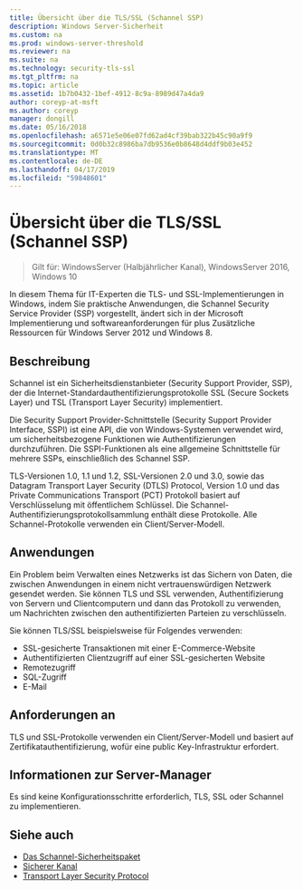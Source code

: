 ```yaml
---
title: Übersicht über die TLS/SSL (Schannel SSP)
description: Windows Server-Sicherheit
ms.custom: na
ms.prod: windows-server-threshold
ms.reviewer: na
ms.suite: na
ms.technology: security-tls-ssl
ms.tgt_pltfrm: na
ms.topic: article
ms.assetid: 1b7b0432-1bef-4912-8c9a-8989d47a4da9
author: coreyp-at-msft
ms.author: coreyp
manager: dongill
ms.date: 05/16/2018
ms.openlocfilehash: a6571e5e06e07fd62ad4cf39bab322b45c90a9f9
ms.sourcegitcommit: 0d0b32c8986ba7db9536e0b8648d4ddf9b03e452
ms.translationtype: MT
ms.contentlocale: de-DE
ms.lasthandoff: 04/17/2019
ms.locfileid: "59848601"
---
```

# <a name="tlsssl-overview-schannel-ssp"></a>Übersicht über die TLS/SSL (Schannel SSP)

>Gilt für: WindowsServer (Halbjährlicher Kanal), WindowsServer 2016, Windows 10

In diesem Thema für IT-Experten die TLS- und SSL-Implementierungen in Windows, indem Sie praktische Anwendungen, die Schannel Security Service Provider (SSP) vorgestellt, ändert sich in der Microsoft Implementierung und softwareanforderungen für plus Zusätzliche Ressourcen für Windows Server 2012 und Windows 8.

## <a name="BKMK_OVER"></a>Beschreibung
Schannel ist ein Sicherheitsdienstanbieter (Security Support Provider, SSP), der die Internet-Standardauthentifizierungsprotokolle SSL (Secure Sockets Layer) und TSL (Transport Layer Security) implementiert.

Die Security Support Provider-Schnittstelle (Security Support Provider Interface, SSPI) ist eine API, die von Windows-Systemen verwendet wird, um sicherheitsbezogene Funktionen wie Authentifizierungen durchzuführen. Die SSPI-Funktionen als eine allgemeine Schnittstelle für mehrere SSPs, einschließlich des Schannel SSP.

TLS-Versionen 1.0, 1.1 und 1.2, SSL-Versionen 2.0 und 3.0, sowie das Datagram Transport Layer Security \(DTLS\) Protocol, Version 1.0 und das Private Communications Transport \(PCT\) Protokoll basiert auf Verschlüsselung mit öffentlichem Schlüssel. Die Schannel-Authentifizierungsprotokollsammlung enthält diese Protokolle. Alle Schannel-Protokolle verwenden ein Client/Server-Modell.

## <a name="BKMK_APP"></a>Anwendungen
Ein Problem beim Verwalten eines Netzwerks ist das Sichern von Daten, die zwischen Anwendungen in einem nicht vertrauenswürdigen Netzwerk gesendet werden. Sie können TLS und SSL verwenden, Authentifizierung von Servern und Clientcomputern und dann das Protokoll zu verwenden, um Nachrichten zwischen den authentifizierten Parteien zu verschlüsseln.

Sie können TLS/SSL beispielsweise für Folgendes verwenden:

-   SSL-gesicherte Transaktionen mit einer E-Commerce-Website
-   Authentifizierten Clientzugriff auf einer SSL-gesicherten Website
-   Remotezugriff
-   SQL-Zugriff
-   E-Mail

## <a name="BKMK_SOFT"></a>Anforderungen an
TLS und SSL-Protokolle verwenden ein Client/Server-Modell und basiert auf Zertifikatauthentifizierung, wofür eine public Key-Infrastruktur erfordert.

## <a name="BKMK_INSTALL"></a>Informationen zur Server-Manager
Es sind keine Konfigurationsschritte erforderlich, TLS, SSL oder Schannel zu implementieren.

## <a name="see-also"></a>Siehe auch ##

-   [Das Schannel-Sicherheitspaket](https://docs.microsoft.com/windows/desktop/com/schannel)
-   [Sicherer Kanal](https://docs.microsoft.com/windows/desktop/SecAuthN/secure-channel)
-   [Transport Layer Security Protocol](https://docs.microsoft.com/windows/desktop/SecAuthN/transport-layer-security-protocol)
